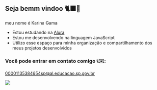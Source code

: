 ## Seja bemm vindoo 🐈‍⬛💙

meu nome é Karina Gama 

- Estou estudando na [Alura](https://www.alura.com.br)
- Estou me desenvolvendo na linguagem JavaScript
- Utilizo esse espaço para minha organização e compartilhamento dos meus projetos desenvolvidos

### Você pode entrar em contato comigo 📞✉️:

00001135384654sp@al.educacao.sp.gov.br

![](https://tenor.com/pt-BR/view/hello-oi-gif-18166012)
